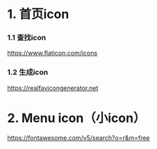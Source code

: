 

# 1. 首页icon

### 1.1 查找icon

https://www.flaticon.com/icons

### 1.2 生成icon

https://realfavicongenerator.net



# 2. Menu icon（小icon）

https://fontawesome.com/v5/search?o=r&m=free